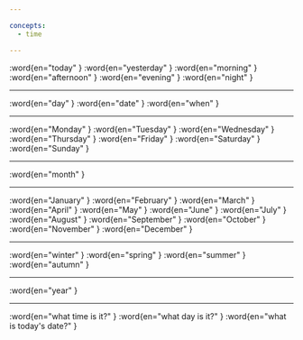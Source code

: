 ```yaml
---

concepts:
  - time

---
```


:word{en="today" }
:word{en="yesterday" }
:word{en="morning" }
:word{en="afternoon" }
:word{en="evening" }
:word{en="night" }

--------------------------------------------------

:word{en="day" }
:word{en="date" }
:word{en="when" }

--------------------------------------------------

:word{en="Monday" }
:word{en="Tuesday" }
:word{en="Wednesday" }
:word{en="Thursday" }
:word{en="Friday" }
:word{en="Saturday" }
:word{en="Sunday" }

--------------------------------------------------

:word{en="month" }

--------------------------------------------------

:word{en="January" }
:word{en="February" }
:word{en="March" }
:word{en="April" }
:word{en="May" }
:word{en="June" }
:word{en="July" }
:word{en="August" }
:word{en="September" }
:word{en="October" }
:word{en="November" }
:word{en="December" }

--------------------------------------------------

:word{en="winter" }
:word{en="spring" }
:word{en="summer" }
:word{en="autumn" }

--------------------------------------------------

:word{en="year" }

--------------------------------------------------

:word{en="what time is it?" }
:word{en="what day is it?" }
:word{en="what is today's date?" }
